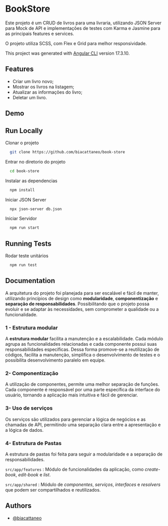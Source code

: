 
# BookStore

Este projeto é um CRUD de livros para uma livraria, utilizando JSON Server para Mock de API e implementações de testes com Karma e Jasmine para as principais features e services.

O projeto utiliza SCSS, com Flex e Grid para melhor responsividade.

This project was generated with [Angular CLI](https://github.com/angular/angular-cli) version 17.3.10.


## Features

- Criar um livro novo;
- Mostrar os livros na listagem;
- Atualizar as informações do livro;
- Deletar um livro.


## Demo

<!-- TODO inserir demo aqui -->


## Run Locally

Clonar o projeto

```bash
  git clone https://github.com/biacattaneo/book-store
```

Entrar no diretorio do projeto

```bash
  cd book-store
```

Instalar as dependencias

```bash
  npm install
```

Iniciar JSON Server

```bash
  npx json-server db.json
```

Iniciar Servidor

```bash
  npm run start
```
## Running Tests

Rodar teste unitários

```bash
  npm run test
```

## Documentation

A arquitetura do projeto foi planejada para ser escalável e fácil de manter, utilizando princípios de design como **modularidade**, **componentização** e **separação de responsabilidades**. Possibilitando que o projeto possa evoluir e se adaptar às necessidades, sem comprometer a qualidade ou a funcionalidade.

### 1 - Estrutura modular

A **estrutura modular** facilita a manutenção e a escalabilidade. Cada módulo agrupa as funcionalidades relacionadas e cada componente possui suas responsabilidades específicas.
Dessa forma promove-se a reutilização de códigos, facilita a manutenção, simplifica o desenvolvimento de testes e o possibilita desenvolvimento paralelo em equipe.

### 2- Componentização

A utilização de componentes, permite uma melhor separação de funções. Cada componente é responsável por uma parte específica da interface do usuário, tornando a aplicação mais intuitiva e fácil de gerenciar.

### 3- Uso de serviços

Os serviços são utilizados para gerenciar a lógica de negócios e as chamadas de API, permitindo uma separação clara entre a apresentação e a lógica de dados.

### 4- Estrutura de Pastas

A estrutura de pastas foi feita para seguir a modularidade e a separação de responsabilidades.

```src/app/features```
: Módulo de funcionalidades da aplicação, como _create-book_, _edit-book_ e _list_.

```src/app/shared```
: Módulo de _componentes_, _serviços_, _interfaces_ e _resolvers_ que podem ser compartilhados e reutilizados.


## Authors

- [@biacattaneo](https://github.com/biacattaneo)
